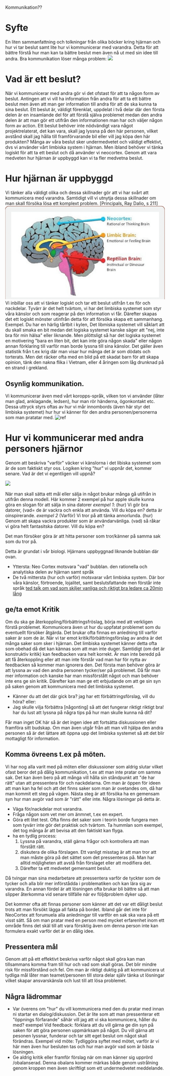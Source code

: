
Kommunikation??


# Syfte
En liten sammanfattning och tolkningar från olika böcker kring hjärnan och hur vi tar beslut samt lite hur vi kommunicerar med varandra. Detta för att bättre förstå hur man kan ta bättre beslut men även nå ut med sin idee till andra.
Bra kommunikation löser många problem:
![](/images/kommunikation_mål.svg)

# Vad är ett beslut?
När vi kommunicerar med andra gör vi det ofstast för att ta någon form av beslut. Antingen att vi vill ha information från andra för att ta ett bättre beslut men även att man ger information till andra för att de ska kunna ta sina beslut.
Ett beslut är, väldigt förenklat, uppdelat i två delar där den första delen är en insamlande del för att förstå själva problemet medan den andra delen är att man gör ett utifrån den informationen man har och väljer någon form av action.
Ett beslut behöver inte nödvändigt vara något projektrelaterat, det kan vara, skall jag lyssna på den här personen, vilket avstånd skall jag hålla till framförvarande bil eller vill jag köpa den här produkten? Många av våra beslut sker undermedvetet och väldigt effektivt, dvs vi använder vårt limbiska system i hjärnan. Men ibland behöver vi tänka logiskt för att ta ett beslut och då använder vi neocortex.
Genom att vara medveten hur hjärnan är uppbyggd kan vi ta fler medvetna beslut.

# Hur hjärnan är uppbyggd
Vi tänker alla väldigt olika och dessa skillnader gör att vi har svårt att kommunicera med varandra. Samtidigt vill vi utnytja dessa skillnader om man skall försöka lösa ett komplext problem. [Principals, Ray Dalio, s 211]
![](/images/Reptilian-limbic-brain-and-neocortex.png)
Vi inbillar oss att vi tänker logiskt och tar ett beslut utifrån t.ex för och nackdelar. Tyvärr är det helt tvärtom, vi har det limbiska systemet som styr våra känslor och som reagerar på den information vi får. Därefter skapas det ett logiskt mönster utinfrån detta för att försöka skapa ett sammanhang.
Exempel. Du har en härlig tårtbit i kylen, Det libmiska systemet vill såklart att du skall smaka en bit medan det logiska systemet kanske säger att "nej, inte bra för min hälsa" eller liknande. Men plöttsligt så har det logiska systemet en motivering "bara en liten bit, det kan inte göra någon skada" eller någon annan förklaring till varför man borde lyssna till sina känslor.
Det gäller även statistik från t.ex krig där man visar hur många det är som dödats och torterats. Men det räcker ofta med en blid på ett skadat barn för att skapa opinion, tänk den nakna flika i Vietnam, eller 4 åringen som låg drunknad på en strand i grekland.

## Osynlig kommunikation.
Vi kommunicerar även med vårt koropps-språk, vilken ton vi använder (låter man glad, anklagande, ledsen), hur man rör händerna, ögonkontakt etc. Dessa uttryck styrs oftas av hur vi mår innombords (även här styr det limbiska systemet)  hur hur vi känner för den andra personen/personerna som man pratatar med.
![ref](https://haiilo.com/blog/top-5-communication-skills-and-how-to-improve-them/)

# Hur vi kommunicerar med andra personers hjärnor
Genom att beskriva "varför" väcker vi känslorna i det libiska systemet som är de som faktiskt styr oss. Logiken kring "hur" vi uppnår det, kommer senare.
Vad är det vi egentligen vill uppnå? 

![](/images/varför_hur_vad.svg)

När man skall sätta ett mål eller sälja in något brukar många gå utifrån in utifrån denna modell. Här kommer 2 exempel på hur apple skulle kunna göra en slogan för att sälja in sina datorer
   *exempel 1*: (hur) Vi gör bra datorer, (vad= de är vackra och enkla att använda. Vill du köpa en?
 detta är oinspirerande.
 *exempel 2* (Varför) Vi tror på att tänka annorlunda. (hur) Genom att skapa vackra produkter som är användarvänliga. (vad) så råkar vi göra helt fantasitska datorer. Vill du köpa en?
 
Det man försöker göra är att hitta personer som tror/känner på samma sak som du tror på.

Detta är grundat i vår biologi.
Hjärnans uppbyggnad liknande bubblan där ovan.
- Yttersta: Neo Cortex motsvara "vad" bubblan. den rationella och analytiska delen av hjärnan samt språk
- De två mittersta (hur  och varför) motsvarar vårt limbiska system. Där bor våra känslor, förtroende, lojalitet, samt beslutsfattande men förstår inte språk
[ted talk om vad som skiljer vanliga och riktigt bra ledare ca 20min lång](https://www.youtube.com/watch?v=qp0HIF3SfI4)

## ge/ta emot Kritik
Om du ska ge återkoppling/förbättringsfröslag, börja med att verkligen förstå problemet. Kommunicera även ut hur du uppfatat problemet som du eventuellt försöker åtgärda. Det brukar ofta finnas en anledning till varför saker är som de är.
När vi tar emot kritik/förbättringsförslag av andra är det många saker som sker i hjärnan. Det limbiska systemet känner detta ofta som obehad då det kan kännas som att man inte duger. Samtidigt (om det är konstruktiv kritik) kan feedbacken vara helt korrekt. Är man inte beredd på att få återkoppling eller att man inte förstår vad man har för nytta av feedbacken så kommer man ignorera den.
Det första man behöver göra är att lyssna av vad den andra personen tycker/ser på problemet. Då får man mer information och kanske har man missförstått något och man behöver inte ens ge sin kritik.
Därefter kan man ge ett erbjudande om att ge sin syn på saken genom att kommunicera med det limbiska systemet.

- Känner du att det där gick bra? jag har ett förbättringsförslag, vill du höra?
eller:
- Jag skulle vilja förbättra [någonting] så att det fungerar riktigt riktigt bra! har du lust att lyssna på några tips på hur man skulle kunna nå dit?


Får man inget OK här så är det ingen idee att fortsätta diskussionen eller framföra sitt budskap. Om man även utgår från att man vill hjälpa den andra personen så är det lättare att öppna upp det limbiska systemet så att det blir mottagligt för information.


## Komma övreens t.ex på möten.
Vi har nog alla varit med på möten eller diskussioner som aldrig slutar vilket ofast beror det på dålig kommunikation, t.ex att man inte pratar om samma sak. Det kan även bero på att många vill hålla sin ståndpunkt att "de har rätt" utan att pressentera för och nackdelarna.
Om man är öppen för ideen att man kan ha fel och att det finns saker som man är ovetandes om, då har man kommit ett steg på vägen.
Nästa steg är att försöka ha en gemensam syn hur man avgör vad som är "rätt" eller inte. 
Några lösningar på detta är. 
  - Väga för/nackdelar mot varandra.
  - Fråga någon som vet mer om änmnet, t.ex en expert.
  - Göra ett litet test. Ofta finns det saker som i teorin borde fungera men som tyvärr inte gör det praktisk och tvärtom. Ta hummlan som exempel, det tog många år att bevisa att den faktiskt kan flyga.
- ha en tydlig process:
  1. Lyssna på varandra, ställ gärna frågor och kontrollera att man förstått rätt.
  2. diskutera de olika förslagen. Ett vanligt misstag är att man tror att man måste göra på det sättet som det pressenteras på. Man har alltid möjligheten att avstå från förslaget eller att modifiera det.
  3. Därefter ta ett medvetet gemensamt beslut.
 
Då tvingar man sina medarbetare att pressentera varför de tyckter som de tycker och alla blir mer införstådda i problematiken och kan lära sig av varandra. En annan fördel är att lösningen ofta brukar bli bättre så att man slipper återkomma vid senare tillfälle när ev följdproblem dyker upp.
 
Det kommer ofta att finnas personer som känner att det var ett dåligt beslut trots att man försökt lägga all fakta på bordet. Ibland går det inte för NeoCortex att forumuela alla anledningar till vartför en sak ska vara på ett visst sätt. Så om man pratar med en person med mycket erfarenhet inom ett område finns det skäl till att vara försiktig även om denna person inte kan formulera exakt varför det är en dålig idee.

## Pressentera mål
Genom att på ett effektivt beskriva varför något skall göra kan man tillsammans komma fram till hur och vad som skall göras. Det blir mindre risk för missförstånd och fel. Om man är riktigt duktig på att kommunicera ut tydliga mål låter man teamet/personen till stora delar själv tänka ut lösningar vilket skapar ansvarskänsla och lust till att lösa problemet.


## Några lädrommar
- Var överens om  "hur" du vill kommunicera med den du pratar med innan ni startar en dialog/diskussion. Det är lite som att man pressenterar ett "öppnings förfarande" såhär vill jag att vi ska kommunicera, håller du med?
  exempel Vid feedback: förklara att du vill gärna ge din syn på saken för att göra personen uppmärksam på något. Du vill gärna att pesonen lyssnar, funderar och tar sitt eget beslut om något skall förändras.
  Exempel vid möte: Tydliggöra syftet med mötet, varför är vi här men även hur besluten tas och hur man avgör vad som är bästa lösningen.
- Ge aldrig kritik eller framför förslag när om  man känner sig upprörd /obalanserad. Denna obalans kommer märkas både genom ustrålning genom kroppen men även skriftligt som ett undermedvetet meddelande.



